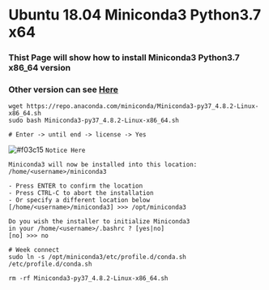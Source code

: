 # Ubuntu 18.04 Miniconda3 Python3.7 x64

### Thist Page will show how to install Miniconda3 Python3.7 x86_64 version
### Other version can see [Here](https://repo.anaconda.com/miniconda/)
    wget https://repo.anaconda.com/miniconda/Miniconda3-py37_4.8.2-Linux-x86_64.sh
    sudo bash Miniconda3-py37_4.8.2-Linux-x86_64.sh

    # Enter -> until end -> license -> Yes
![#f03c15](https://placehold.it/15/f03c15/000000?text=+) `Notice Here`

    Miniconda3 will now be installed into this location:
    /home/<username>/miniconda3

    - Press ENTER to confirm the location
    - Press CTRL-C to abort the installation
    - Or specify a different location below
    [/home/<username>/miniconda3] >>> /opt/miniconda3

    Do you wish the installer to initialize Miniconda3
    in your /home/<username>/.bashrc ? [yes|no]
    [no] >>> no

    # Week connect
    sudo ln -s /opt/miniconda3/etc/profile.d/conda.sh /etc/profile.d/conda.sh

    rm -rf Miniconda3-py37_4.8.2-Linux-x86_64.sh
